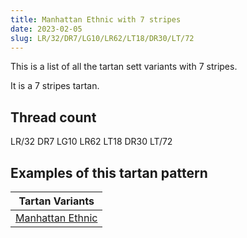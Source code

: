 ```yaml
---
title: Manhattan Ethnic with 7 stripes
date: 2023-02-05
slug: LR/32/DR7/LG10/LR62/LT18/DR30/LT/72
---
```

This is a list of all the tartan sett variants with 7 stripes.

It is a 7 stripes tartan.


## Thread count
LR/32 DR7 LG10 LR62 LT18 DR30 LT/72

## Examples of this tartan pattern

| Tartan Variants |
|---------------|
| [Manhattan Ethnic](/variants/lr/32/dr7/lg10/lr62/lt18/dr30/lt/72-dr401000-lg908000-lre0a0a0-lt906030)||
